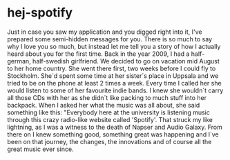 # hej-spotify
Just in case you saw my application and you digged right into it, I've prepared some semi-hidden messages for you. 
There is so much to say why I love you so much, but instead let me tell you a story of how I actually heard about you for the first time.
Back in the year 2009, I had a half-german, half-swedish girlfriend. We decided to go on vacation mid August to her home country. She went there first, two weeks before I could fly to Stockholm. She´d spent some time at her sister´s place in Uppsala and we tried to be on the phone at least 2 times a week. Every time I called her she would listen to some of her favourite indie bands. I knew she wouldn´t carry all those CDs with her as she didn´t like packing to much stuff into her backpack. When I asked her what the music was all about, she said something like this: "Everybody here at the university is listening music through this crazy radio-like website called 'Spotify'. That struck my like lightning, as I was a witness to the death of Napser and Audio Galaxy. From there on I knew something good, something great was happening and I´ve been on that journey, the changes, the innovations and of course all the great music ever since. 
